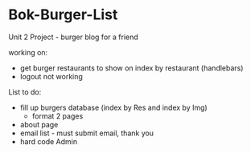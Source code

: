 # Bok-Burger-List
Unit 2 Project - burger blog for a friend

working on:
- get burger restaurants to show on index by restaurant (handlebars)
- logout not working


List to do:
- fill up burgers database (index by Res and index by Img)
  - format 2 pages
- about page
- email list - must submit email, thank you
- hard code Admin
